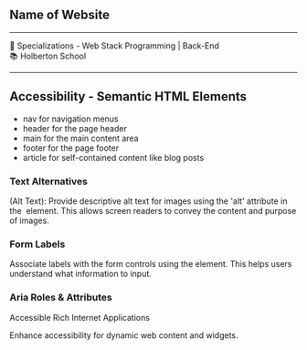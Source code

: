 <h2>Name of Website</h2>
<hr>
<div>
  <span>&#128188;</span> Specializations - Web Stack Programming | Back-End<br>
  <span>&#128218;</span> Holberton School
</div>
<hr>
<h2>Accessibility - Semantic HTML Elements</h2>
<ul>
  <li> nav for navigation menus</li>
  <li> header for the page header</li>
  <li> main for the main content area</li>
  <li> footer for the page footer</li>
  <li> article for self-contained content like blog posts</li>
</ul>

<h3>Text Alternatives</h3>
<p>(Alt Text): Provide descriptive alt text for images using the 'alt' attribute in the <img> element. This allows screen readers to convey the content and purpose of images.</p>

<h3>Form Labels</h3>
<p>Associate labels with the form controls using the <label> element. This helps users understand what information to input.</label></p>

<h3>Aria Roles & Attributes</h3>
<p>Accessible Rich Internet Applications</p>
<p>Enhance accessibility for dynamic web content and widgets.</p>
